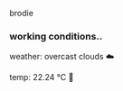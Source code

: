 brodie

<!--weather_start-->
### working conditions..

weather: overcast clouds ☁️

temp: 22.24 °C 🥶

<!--weather_end-->
